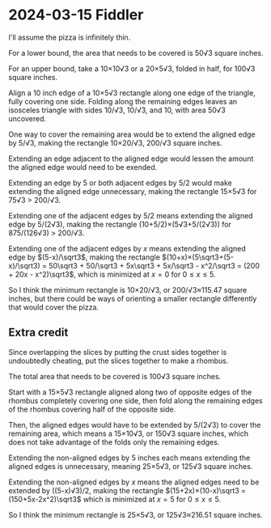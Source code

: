 2024-03-15 Fiddler
==================
I'll assume the pizza is infinitely thin.

For a lower bound, the area that needs to be covered is 50√3 square inches.

For an upper bound, take a 10×10√3 or a 20×5√3, folded in half, for 100√3
square inches.

Align a 10 inch edge of a 10×5√3 rectangle along one edge of the triangle,
fully covering one side.  Folding along the remaining edges leaves an
isosceles triangle with sides 10/√3,  10/√3, and 10, with area 50√3 uncovered.

One way to cover the remaining area would be to extend the aligned edge by
5/√3, making the rectangle 10×20/√3, 200/√3 square inches.

Extending an edge adjacent to the aligned edge would lessen the amount the
aligned edge would need to be exended.

Extending an edge by 5 or both adjacent edges by 5/2 would make extending
the aligned edge unnecessary, making the rectangle 15×5√3 for 75√3 > 200/√3.

Extending one of the adjacent edges by 5/2 means extending the aligned edge
by 5/(2√3), making the rectangle (10+5/2)×(5√3+5/(2√3))
for 875/(126√3) > 200/√3.

Extending one of the adjacent edges by $x$ means extending the aligned edge
by $(5-x)/\sqrt3$, making the rectangle $(10+x)×(5\sqrt3+(5-x)/\sqrt3) = 50\sqrt3 + 50/\sqrt3 + 5x\sqrt3 + 5x/\sqrt3 - x^2/\sqrt3 = (200 + 20x - x^2)\sqrt3$,
which is minimized at $x = 0$ for $0 \le x \le 5$.

So I think the minimum rectangle is 10×20/√3, or 200/√3≈115.47 square inches,
but there could be ways of orienting a smaller rectangle differently that
would cover the pizza.

Extra credit
------------
Since overlapping the slices by putting the crust sides together
is undoubtedly cheating, put the slices together to make a rhombus.

The total area that needs to be covered is 100√3 square inches.

Start with a 15×5√3 rectangle aligned along two of opposite edges of the
rhombus completely covering one side, then fold along the remaining edges of
the rhombus covering half of the opposite side.

Then, the aligned edges would have to be extended by 5/(2√3) to cover the
remaining area, which means a 15×10√3, or 150√3 square inches, which does
not take advantage of the folds only the remaining edges.

Extending the non-aligned edges by 5 inches each means extending the aligned
edges is unnecessary, meaning 25×5√3, or 125√3 square inches.

Extending the non-aligned edges by $x$ means the aligned edges need to be
extended by ((5-x)√3)/2, making the rectangle $(15+2x)×(10-x)\sqrt3 = (150+5x-2x^2)\sqrt3$
which is minimized at $x = 5$ for $0 \le x \le 5$.

So I think the minimum rectangle is 25×5√3, or 125√3≈216.51 square inches.
